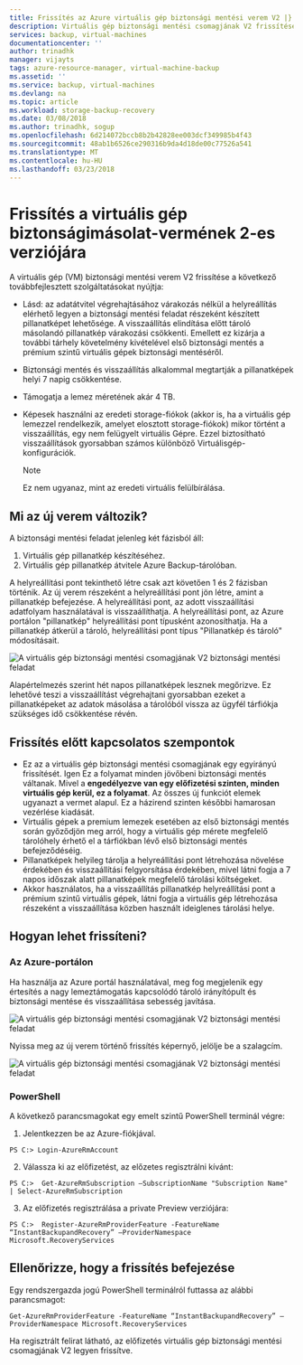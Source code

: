 ```yaml
---
title: Frissítés az Azure virtuális gép biztonsági mentési verem V2 |} Microsoft Docs
description: Virtuális gép biztonsági mentési csomagjának V2 frissítése-folyamat és a gyakori kérdések
services: backup, virtual-machines
documentationcenter: ''
author: trinadhk
manager: vijayts
tags: azure-resource-manager, virtual-machine-backup
ms.assetid: ''
ms.service: backup, virtual-machines
ms.devlang: na
ms.topic: article
ms.workload: storage-backup-recovery
ms.date: 03/08/2018
ms.author: trinadhk, sogup
ms.openlocfilehash: 6d214072bccb8b2b42828ee003dcf349985b4f43
ms.sourcegitcommit: 48ab1b6526ce290316b9da4d18de00c77526a541
ms.translationtype: MT
ms.contentlocale: hu-HU
ms.lasthandoff: 03/23/2018
---
```

# <a name="upgrade-to-vm-backup-stack-v2"></a>Frissítés a virtuális gép biztonságimásolat-vermének 2-es verziójára
A virtuális gép (VM) biztonsági mentési verem V2 frissítése a következő továbbfejlesztett szolgáltatásokat nyújtja:
* Lásd: az adatátvitel végrehajtásához várakozás nélkül a helyreállítás elérhető legyen a biztonsági mentési feladat részeként készített pillanatképet lehetősége.
A visszaállítás elindítása előtt tároló másolandó pillanatkép várakozási csökkenti. Emellett ez kizárja a további tárhely követelmény kivételével első biztonsági mentés a prémium szintű virtuális gépek biztonsági mentéséről.  

* Biztonsági mentés és visszaállítás alkalommal megtartják a pillanatképek helyi 7 napig csökkentése. 

* Támogatja a lemez méretének akár 4 TB.  

* Képesek használni az eredeti storage-fiókok (akkor is, ha a virtuális gép lemezzel rendelkezik, amelyet elosztott storage-fiókok) mikor történt a visszaállítás, egy nem felügyelt virtuális Gépre. Ezzel biztosítható visszaállítások gyorsabban számos különböző Virtuálisgép-konfigurációk. 
    > [!NOTE] 
    > Ez nem ugyanaz, mint az eredeti virtuális felülbírálása. 
    > 
    >

## <a name="what-is-changing-in-the-new-stack"></a>Mi az új verem változik?
A biztonsági mentési feladat jelenleg két fázisból áll:
1.  Virtuális gép pillanatkép készítéséhez. 
2.  Virtuális gép pillanatkép átvitele Azure Backup-tárolóban. 

A helyreállítási pont tekinthető létre csak azt követően 1 és 2 fázisban történik. Az új verem részeként a helyreállítási pont jön létre, amint a pillanatkép befejezése. A helyreállítási pont, az adott visszaállítási adatfolyam használatával is visszaállíthatja. A helyreállítási pont, az Azure portálon "pillanatkép" helyreállítási pont típusként azonosíthatja. Ha a pillanatkép átkerül a tároló, helyreállítási pont típus "Pillanatkép és tároló" módosításait. 

![A virtuális gép biztonsági mentési csomagjának V2 biztonsági mentési feladat](./media/backup-azure-vms/instant-rp-flow.jpg) 

Alapértelmezés szerint hét napos pillanatképek lesznek megőrizve. Ez lehetővé teszi a visszaállítást végrehajtani gyorsabban ezeket a pillanatképeket az adatok másolása a tárolóból vissza az ügyfél tárfiókja szükséges idő csökkentése révén. 

## <a name="considerations-before-upgrade"></a>Frissítés előtt kapcsolatos szempontok
* Ez az a virtuális gép biztonsági mentési csomagjának egy egyirányú frissítését. Igen Ez a folyamat minden jövőbeni biztonsági mentés váltanak. Mivel a **engedélyezve van egy előfizetési szinten, minden virtuális gép kerül, ez a folyamat**. Az összes új funkciót elemek ugyanazt a vermet alapul. Ez a házirend szinten későbbi hamarosan vezérlése kiadását. 
* Virtuális gépek a premium lemezek esetében az első biztonsági mentés során győződjön meg arról, hogy a virtuális gép mérete megfelelő tárolóhely érhető el a tárfiókban lévő első biztonsági mentés befejeződéséig. 
* Pillanatképek helyileg tárolja a helyreállítási pont létrehozása növelése érdekében és visszaállítási felgyorsítása érdekében, mivel látni fogja a 7 napos időszak alatt pillanatképek megfelelő tárolási költségeket.
* Akkor használatos, ha a visszaállítás pillanatkép helyreállítási pont a prémium szintű virtuális gépek, látni fogja a virtuális gép létrehozása részeként a visszaállítása közben használt ideiglenes tárolási helye. 

## <a name="how-to-upgrade"></a>Hogyan lehet frissíteni?
### <a name="the-azure-portal"></a>Az Azure-portálon
Ha használja az Azure portál használatával, meg fog megjelenik egy értesítés a nagy lemeztámogatás kapcsolódó tároló irányítópult és biztonsági mentése és visszaállítása sebesség javítása.

![A virtuális gép biztonsági mentési csomagjának V2 biztonsági mentési feladat](./media/backup-azure-vms/instant-rp-banner.png) 

Nyissa meg az új verem történő frissítés képernyő, jelölje be a szalagcím. 

![A virtuális gép biztonsági mentési csomagjának V2 biztonsági mentési feladat](./media/backup-azure-vms/instant-rp.png) 

### <a name="powershell"></a>PowerShell
A következő parancsmagokat egy emelt szintű PowerShell terminál végre:
1.  Jelentkezzen be az Azure-fiókjával. 

```
PS C:> Login-AzureRmAccount
```

2.  Válassza ki az előfizetést, az előzetes regisztrálni kívánt:

```
PS C:>  Get-AzureRmSubscription –SubscriptionName "Subscription Name" | Select-AzureRmSubscription
```

3.  Az előfizetés regisztrálása a private Preview verziójára:

```
PS C:>  Register-AzureRmProviderFeature -FeatureName “InstantBackupandRecovery” –ProviderNamespace Microsoft.RecoveryServices
```

## <a name="verify-whether-the-upgrade-is-complete"></a>Ellenőrizze, hogy a frissítés befejezése
Egy rendszergazda jogú PowerShell terminálról futtassa az alábbi parancsmagot:

```
Get-AzureRmProviderFeature -FeatureName “InstantBackupandRecovery” –ProviderNamespace Microsoft.RecoveryServices
```

Ha regisztrált felirat látható, az előfizetés virtuális gép biztonsági mentési csomagjának V2 legyen frissítve. 



